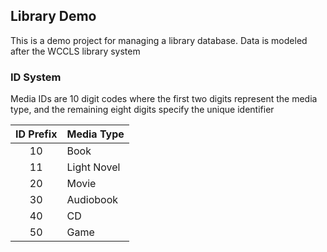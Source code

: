 ## Library Demo

This is a demo project for managing a library database. Data is modeled after the WCCLS library system

### ID System

Media IDs are 10 digit codes where the first two digits represent the media type, and the remaining eight digits specify the unique identifier

| ID Prefix  | Media Type |
| :-------------: | ------------- |
| 10  | Book |
| 11  | Light Novel |
| 20  | Movie |
| 30  | Audiobook |
| 40  | CD |
| 50  | Game |